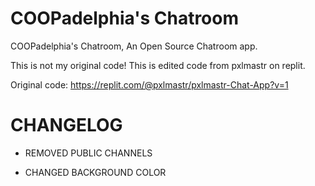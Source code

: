 # COOPadelphia's Chatroom
COOPadelphia's Chatroom, An Open Source Chatroom app.





This is not my original code! This is edited code from pxlmastr on replit.

Original code: https://replit.com/@pxlmastr/pxlmastr-Chat-App?v=1





# **CHANGELOG**
- REMOVED PUBLIC CHANNELS

- CHANGED BACKGROUND COLOR
